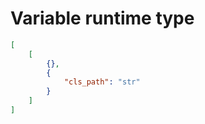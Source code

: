 # Variable runtime type

```json
[
    [
        {},
        {
            "cls_path": "str"
        }
    ]
]
```
